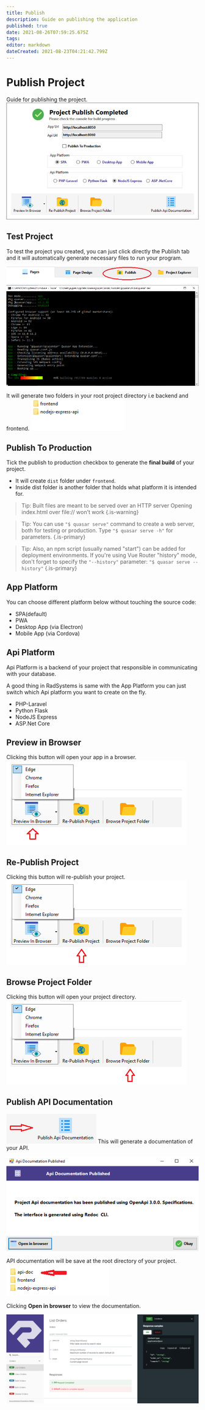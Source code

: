 ```yaml
---
title: Publish
description: Guide on publishing the application
published: true
date: 2021-08-26T07:59:25.675Z
tags: 
editor: markdown
dateCreated: 2021-08-23T04:21:42.799Z
---
```


# Publish Project
Guide for publishing the project.
![2.png](/publish/2.png)

## Test Project
To test the project you created, you can just click directly the Publish tab and it will automatically generate necessary files to run your program.

![1.png](/publish/1.png)
![3.png](/publish/3.png)

It will generate two folders in your root project directory i.e backend and frontend.
![pub_api4.png](/publish/pub_api4.png)

## Publish To Production
Tick the publish to production checkbox to generate the **final build** of your project.
- It will create `dist` folder under `frontend`.
- Inside dist folder is another folder that holds what platform it is intended for.

>  Tip: 
Built files are meant to be served over an HTTP server
Opening index.html over file:// won't work
{.is-warning}

> Tip: 
You can use `"$ quasar serve"` command to create a web server, both for testing or production. Type `"$ quasar serve -h"` for parameters. 
{.is-primary}

> Tip: 
Also, an npm script (usually named "start") can be added for deployment environments. If you're using Vue Router "history" mode, don't forget to specify the `"--history"` parameter: 
`"$ quasar serve --history"`
{.is-primary}



## App Platform
You can choose different platform below without touching the source code:
- SPA(default)
- PWA
- Desktop App (via Electron)
- Mobile App (via Cordova)

## Api Platform
Api Platform is a backend of your project that responsible in communicating with your database.

A good thing in RadSystems is same with the App Platform you can just switch which Api platform you want to create on the fly.

- PHP-Laravel
- Python Flask
- NodeJS Express
- ASP.Net Core

## Preview in Browser
Clicking this button will open your app in a browser.
![prev.png](/publish/prev.png)

## Re-Publish Project
Clicking this button will re-publish your project.
![repub.png](/publish/repub.png)

## Browse Project Folder
Clicking this button will open your project directory.
![brow.png](/publish/brow.png)

## Publish API Documentation
![brow.png](/publish/pub_api.png)
This will generate a documentation of your API.

![pub_api2.png](/publish/pub_api2.png)

API documentation will be save at the root directory of your project.
![pub_api3.png](/publish/pub_api3.png)

Clicking **Open in browser** to view the documentation.

![pub_api4.png](/publish/pub_api5.png)


